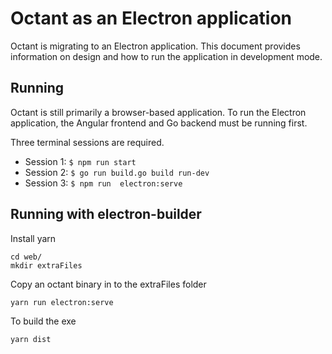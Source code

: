 # Octant as an Electron application

Octant is migrating to an Electron application. This document provides
information on design and how to run the application in development
mode.

## Running

Octant is still primarily a browser-based application. To run the
Electron application, the Angular frontend and Go backend must be
running first.

Three terminal sessions are required.

* Session 1: `$ npm run start`
* Session 2: `$ go run build.go build run-dev`
* Session 3: `$ npm run  electron:serve`


## Running with electron-builder

Install yarn

    cd web/
    mkdir extraFiles

Copy an octant binary in to the extraFiles folder

    yarn run electron:serve

To build the exe

    yarn dist